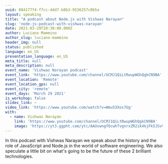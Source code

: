 ```yaml
---
uuid: 084177f4-f7cc-4dd7-b8b3-9536257c0b5a
layout: speaking
title: "A podcast about Node.js with Vishwas Narayan"
slug: 'node-js-podcast-with-vishwas-narayan'
date: 2021-03-29T20:30:00.000Z
author: Luciano Mammino
author_slug: luciano-mammino
header_img: null
status: published
language: en_US
presentation_language: en_US
meta_title: null
meta_description: null
event_name: 'Vishwas Narayan podcast'
event_link: 'https://www.youtube.com/channel/UCMJ1QiLtRwupWGhQgkCN9BA'
event_location: 'Remote'
event_location_gps: null
event_city: 'remote'
event_days: 'March 29 2021'
is_workshop: false
slides_link: ~
video_link: 'https://www.youtube.com/watch?v=Wmu53Xos7Ug'
with:
  - name: Vishwas Narayan
    link: 'https://www.youtube.com/channel/UCMJ1QiLtRwupWGhQgkCN9BA'
    image: 'https://yt3.ggpht.com/ytc/AAUvwngfOcwhTvgnrxZR2ik4kjFk5JSvVN39LzyLqG28IA=s88-c-k-c0x00ffffff-no-rj'
---
```


In this podcast with Vishwas Narayan we speak about the history and the role of JavaScript and Node.js in the world of software engineering. We also speculate a little bit on what's going to be the future of these 2 brilliant technologies.
